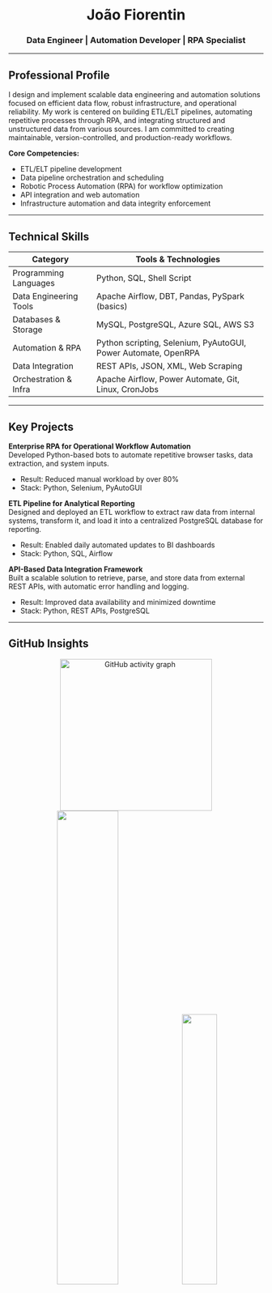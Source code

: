<h1 align="center">João Fiorentin</h1>  
<h3 align="center">Data Engineer | Automation Developer | RPA Specialist</h3>  

---

## Professional Profile

I design and implement scalable data engineering and automation solutions focused on efficient data flow, robust infrastructure, and operational reliability. My work is centered on building ETL/ELT pipelines, automating repetitive processes through RPA, and integrating structured and unstructured data from various sources. I am committed to creating maintainable, version-controlled, and production-ready workflows.

**Core Competencies:**  
- ETL/ELT pipeline development  
- Data pipeline orchestration and scheduling  
- Robotic Process Automation (RPA) for workflow optimization  
- API integration and web automation  
- Infrastructure automation and data integrity enforcement  

---

## Technical Skills

| Category                  | Tools & Technologies                                                  |
|---------------------------|----------------------------------------------------------------------|
| Programming Languages     | Python, SQL, Shell Script                                             |
| Data Engineering Tools    | Apache Airflow, DBT, Pandas, PySpark (basics)                         |
| Databases & Storage       | MySQL, PostgreSQL, Azure SQL, AWS S3                                  |
| Automation & RPA          | Python scripting, Selenium, PyAutoGUI, Power Automate, OpenRPA        |
| Data Integration          | REST APIs, JSON, XML, Web Scraping                                    |
| Orchestration & Infra     | Apache Airflow, Power Automate, Git, Linux, CronJobs                  |

---

## Key Projects

**Enterprise RPA for Operational Workflow Automation**  
Developed Python-based bots to automate repetitive browser tasks, data extraction, and system inputs.  
- Result: Reduced manual workload by over 80%  
- Stack: Python, Selenium, PyAutoGUI  

**ETL Pipeline for Analytical Reporting**  
Designed and deployed an ETL workflow to extract raw data from internal systems, transform it, and load it into a centralized PostgreSQL database for reporting.  
- Result: Enabled daily automated updates to BI dashboards  
- Stack: Python, SQL, Airflow  

**API-Based Data Integration Framework**  
Built a scalable solution to retrieve, parse, and store data from external REST APIs, with automatic error handling and logging.  
- Result: Improved data availability and minimized downtime  
- Stack: Python, REST APIs, PostgreSQL  

---

## GitHub Insights

<p align="center">
  <img src="https://github-readme-activity-graph.vercel.app/graph?username=joaofiorentin&radius=16&theme=nightowl&area=true&order=5&bg_color=green&point=green&hide_border=true&hide_title=true" height="300" alt="GitHub activity graph" />
  <img src="https://github-readme-stats.vercel.app/api?username=joaofiorentin&show_icons=true&theme=github_dark" width="49%" />
  <img src="https://github-readme-stats.vercel.app/api/top-langs/?username=joaofiorentin&layout=compact&theme=github_dark" width="37%" />
</p>
